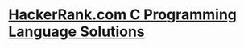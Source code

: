 # [HackerRank.com C Programming Language Solutions](https://www.hackerrank.com/domains/c "HackerRank.com C Programming Language Solutions")